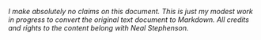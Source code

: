 *I make absolutely no claims on this document. This is just my modest work in progress to convert the original text document to Markdown. All credits and rights to the content belong with Neal Stephenson.*

